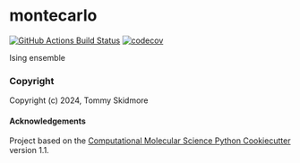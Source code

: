 montecarlo
==============================
[//]: # (Badges)
[![GitHub Actions Build Status](https://github.com/REPLACE_WITH_OWNER_ACCOUNT/montecarlo/workflows/CI/badge.svg)](https://github.com/REPLACE_WITH_OWNER_ACCOUNT/montecarlo/actions?query=workflow%3ACI)
[![codecov](https://codecov.io/gh/REPLACE_WITH_OWNER_ACCOUNT/montecarlo/branch/main/graph/badge.svg)](https://codecov.io/gh/REPLACE_WITH_OWNER_ACCOUNT/montecarlo/branch/main)


Ising ensemble

### Copyright

Copyright (c) 2024, Tommy Skidmore


#### Acknowledgements
 
Project based on the 
[Computational Molecular Science Python Cookiecutter](https://github.com/molssi/cookiecutter-cms) version 1.1.
